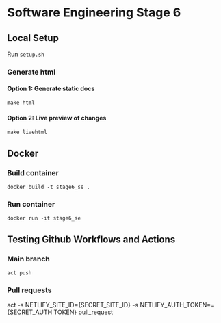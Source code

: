 # Software Engineering Stage 6

## Local Setup

Run `setup.sh`

### Generate html

#### Option 1: Generate static docs

`make html`

#### Option 2: Live preview of changes

`make livehtml`

## Docker

### Build container

`docker build -t stage6_se .`

### Run container

`docker run -it stage6_se`

## Testing Github Workflows and Actions

### Main branch

`act push`

### Pull requests

act -s NETLIFY_SITE_ID={SECRET_SITE_ID} -s NETLIFY_AUTH_TOKEN=={SECRET_AUTH TOKEN} pull_request
